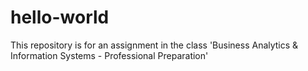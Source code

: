 # hello-world
This repository is for an assignment in the class 'Business Analytics &amp; Information Systems - Professional Preparation' 

